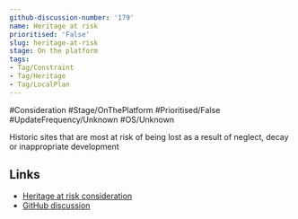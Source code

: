 ```yaml
---
github-discussion-number: '179'
name: Heritage at risk
prioritised: 'False'
slug: heritage-at-risk
stage: On the platform
tags:
- Tag/Constraint
- Tag/Heritage
- Tag/LocalPlan
---
```


#Consideration #Stage/OnThePlatform #Prioritised/False #UpdateFrequency/Unknown #OS/Unknown

Historic sites that are most at risk of being lost as a result of neglect, decay or inappropriate development

## Links

* [Heritage at risk consideration](https://design.planning.data.gov.uk/planning-consideration/heritage-at-risk)
* [GitHub discussion](https://github.com/digital-land/data-standards-backlog/discussions/179)